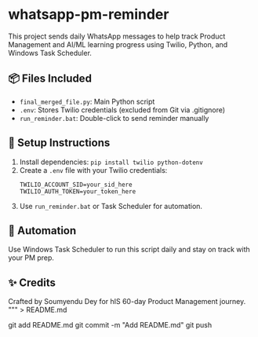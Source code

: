 # whatsapp-pm-reminder
This project sends daily WhatsApp messages to help track Product Management and AI/ML learning progress using Twilio, Python, and Windows Task Scheduler.

## 📦 Files Included
- `final_merged_file.py`: Main Python script
- `.env`: Stores Twilio credentials (excluded from Git via .gitignore)
- `run_reminder.bat`: Double-click to send reminder manually

## 🔧 Setup Instructions
1. Install dependencies: `pip install twilio python-dotenv`
2. Create a `.env` file with your Twilio credentials:
   ```
   TWILIO_ACCOUNT_SID=your_sid_here
   TWILIO_AUTH_TOKEN=your_token_here
   ```
3. Use `run_reminder.bat` or Task Scheduler for automation.

## 🚀 Automation
Use Windows Task Scheduler to run this script daily and stay on track with your PM prep.

## ✨ Credits
Crafted by Soumyendu Dey for hIS 60-day Product Management journey.
""" > README.md

git add README.md
git commit -m "Add README.md"
git push
